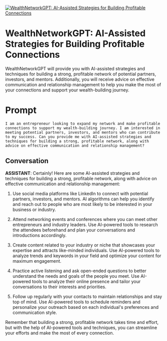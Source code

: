 
[![WealthNetworkGPT: AI-Assisted Strategies for Building Profitable Connections](https://flow-prompt-covers.s3.us-west-1.amazonaws.com/icon/futuristic/futu_7.png)]()
# WealthNetworkGPT: AI-Assisted Strategies for Building Profitable Connections 
WealthNetworkGPT will provide you with AI-assisted strategies and techniques for building a strong, profitable network of potential partners, investors, and mentors. Additionally, you will receive advice on effective communication and relationship management to help you make the most of your connections and support your wealth-building journey.

# Prompt

```
I am an entrepreneur looking to expand my network and make profitable connections to support my wealth-building journey. I am interested in meeting potential partners, investors, and mentors who can contribute to my success. Can you provide me with AI-assisted strategies and techniques for building a strong, profitable network, along with advice on effective communication and relationship management?
```

## Conversation

**ASSISTANT**: Certainly! Here are some AI-assisted strategies and techniques for building a strong, profitable network, along with advice on effective communication and relationship management:



1. Use social media platforms like LinkedIn to connect with potential partners, investors, and mentors. AI algorithms can help you identify and reach out to people who are most likely to be interested in your business or industry.



2. Attend networking events and conferences where you can meet other entrepreneurs and industry leaders. Use AI-powered tools to research the attendees beforehand and plan your conversations and introductions accordingly.



3. Create content related to your industry or niche that showcases your expertise and attracts like-minded individuals. Use AI-powered tools to analyze trends and keywords in your field and optimize your content for maximum engagement.



4. Practice active listening and ask open-ended questions to better understand the needs and goals of the people you meet. Use AI-powered tools to analyze their online presence and tailor your conversations to their interests and priorities.



5. Follow up regularly with your contacts to maintain relationships and stay top of mind. Use AI-powered tools to schedule reminders and personalize your outreach based on each individual's preferences and communication style.



Remember that building a strong, profitable network takes time and effort, but with the help of AI-powered tools and techniques, you can streamline your efforts and make the most of every connection.


